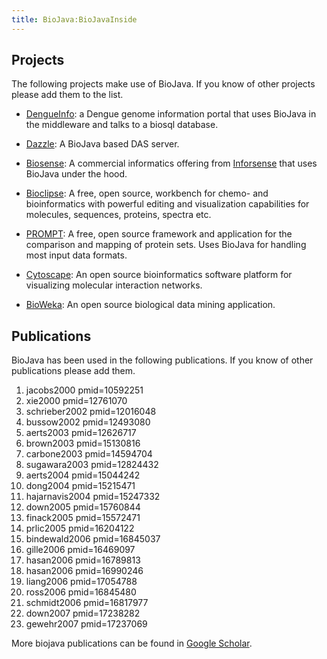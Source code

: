 ```yaml
---
title: BioJava:BioJavaInside
---
```


Projects
--------

The following projects make use of BioJava. If you know of other
projects please add them to the list.

-   [DengueInfo](http://www.dengueinfo.org/dengueinfo): a Dengue genome
    information portal that uses BioJava in the middleware and talks to
    a biosql database.

<!-- -->

-   [Dazzle](http://www.derkholm.net/thomas/dazzle): A BioJava based DAS
    server.

<!-- -->

-   [Biosense](http://www.inforsense.com/biosense.html): A commercial
    informatics offering from [Inforsense](http://www.inforsense.com/)
    that uses BioJava under the hood.

<!-- -->

-   [Bioclipse](http://www.bioclipse.net): A free, open source,
    workbench for chemo- and bioinformatics with powerful editing and
    visualization capabilities for molecules, sequences, proteins,
    spectra etc.

<!-- -->

-   [PROMPT](http://webclu.bio.wzw.tum.de/prompt): A free, open source
    framework and application for the comparison and mapping of protein
    sets. Uses BioJava for handling most input data formats.

<!-- -->

-   [Cytoscape](http://www.cytoscape.org): An open source bioinformatics
    software platform for visualizing molecular interaction networks.

<!-- -->

-   [BioWeka](http://www.bioweka.org): An open source biological data
    mining application.

Publications
------------

BioJava has been used in the following publications. If you know of
other publications please add them.

<biblio>

1.  jacobs2000 pmid=10592251
2.  xie2000 pmid=12761070
3.  schrieber2002 pmid=12016048
4.  bussow2002 pmid=12493080
5.  aerts2003 pmid=12626717
6.  brown2003 pmid=15130816
7.  carbone2003 pmid=14594704
8.  sugawara2003 pmid=12824432
9.  aerts2004 pmid=15044242
10. dong2004 pmid=15215471
11. hajarnavis2004 pmid=15247332
12. down2005 pmid=15760844
13. finack2005 pmid=15572471
14. prlic2005 pmid=16204122
15. bindewald2006 pmid=16845037
16. gille2006 pmid=16469097
17. hasan2006 pmid=16789813
18. hasan2006 pmid=16990246
19. liang2006 pmid=17054788
20. ross2006 pmid=16845480
21. schmidt2006 pmid=16817977
22. down2007 pmid=17238282
23. gewehr2007 pmid=17237069

</biblio>

More biojava publications can be found in [Google
Scholar](http://scholar.google.com/scholar?q=biojava).
